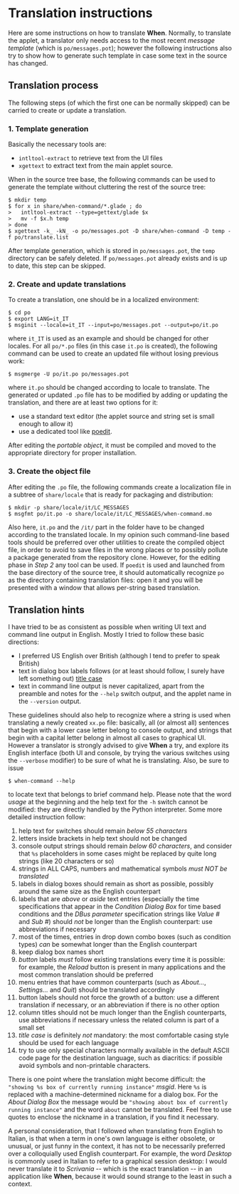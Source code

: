 # Translation instructions

Here are some instructions on how to translate **When**. Normally, to translate the applet, a translator only needs access to the most recent *message template* (which is `po/messages.pot`); however the following instructions also try to show how to generate such template in case some text in the source has changed.


## Translation process

The following steps (of which the first one can be normally skipped) can be carried to create or update a translation.

### 1. Template generation

Basically the necessary tools are:

* `intltool-extract` to retrieve text from the UI files
* `xgettext` to extract text from the main applet source.

When in the source tree base, the following commands can be used to generate the template without cluttering the rest of the source tree:

```
$ mkdir temp
$ for x in share/when-command/*.glade ; do
>   intltool-extract --type=gettext/glade $x
>   mv -f $x.h temp
> done
$ xgettext -k_ -kN_ -o po/messages.pot -D share/when-command -D temp -f po/translate.list
```

After template generation, which is stored in `po/messages.pot`, the `temp` directory can be safely deleted. If `po/messages.pot` already exists and is up to date, this step can be skipped.

### 2. Create and update translations

To create a translation, one should be in a localized environment:

```
$ cd po
$ export LANG=it_IT
$ msginit --locale=it_IT --input=po/messages.pot --output=po/it.po
```

where `it_IT` is used as an example and should be changed for other locales. For all `po/*.po` files (in this case `it.po` is created), the following command can be used to create an updated file without losing previous work:

```
$ msgmerge -U po/it.po po/messages.pot
```

where `it.po` should be changed according to locale to translate. The generated or updated `.po` file has to be modified by adding or updating the translation, and there are at least two options for it:

* use a standard text editor (the applet source and string set is small enough to allow it)
* use a dedicated tool like [poedit](https://poedit.net/).

After editing the *portable object*, it must be compiled and moved to the appropriate directory for proper installation.

### 3. Create the object file

After editing the `.po` file, the following commands create a localization file in a subtree of `share/locale` that is ready for packaging and distribution:

```
$ mkdir -p share/locale/it/LC_MESSAGES
$ msgfmt po/it.po -o share/locale/it/LC_MESSAGES/when-command.mo
```

Also here, `it.po` and the `/it/` part in the folder have to be changed according to the translated locale. In my opinion such command-line based tools should be preferred over other utilities to create the compiled object file, in order to avoid to save files in the wrong places or to possibly pollute a package generated from the repository clone. However, for the editing phase in *Step 2* any tool can be used. If `poedit` is used and launched from the base directory of the source tree, it should automatically recognize `po` as the directory containing translation files: open it and you will be presented with a window that allows per-string based translation.


## Translation hints

I have tried to be as consistent as possible when writing UI text and command line output in English. Mostly I tried to follow these basic directions:

* I preferred US English over British (although I tend to prefer to speak British)
* text in dialog box labels follows (or at least should follow, I surely have left something out) [title case](http://www.grammar-monster.com/lessons/capital_letters_title_case.htm)
* text in command line output is never capitalized, apart from the preamble and notes for the `--help` switch output, and the applet name in the `--version` output.

These guidelines should also help to recognize where a string is used when translating a newly created `xx.po` file: basically, all (or almost all) sentences that begin with a lower case letter belong to console output, and strings that begin with a capital letter belong in almost all cases to graphical UI. However a translator is strongly advised to give **When** a try, and explore its English interface (both UI and console, by trying the various switches using the `--verbose` modifier) to be sure of what he is translating. Also, be sure to issue

```
$ when-command --help
```

to locate text that belongs to brief command help. Please note that the word *usage* at the beginning and the help text for the `-h` switch cannot be modified: they are directly handled by the Python interpreter. Some more detailed instruction follow:

1. help text for switches should remain *below 55 characters*
2. letters inside brackets in help text should not be changed
3. console output strings should remain *below 60 characters*, and consider that `%s` placeholders in some cases might be replaced by quite long strings (like 20 characters or so)
4. strings in ALL CAPS, numbers and mathematical symbols *must NOT be translated*
5. labels in dialog boxes should remain as short as possible, possibly around the same size as the English counterpart
6. labels that are *above* or *aside* text entries (especially the time specifications that appear in the *Condition Dialog Box* for time based conditions and the *DBus parameter* specification strings like *Value #* and *Sub #*) should *not* be longer than the English counterpart: use abbreviations if necessary
7. most of the times, entries in drop down combo boxes (such as condition types) *can* be somewhat longer than the English counterpart
8. keep dialog box names short
9. *button* labels *must* follow existing translations every time it is possible: for example, the *Reload* button is present in many applications and the most common translation should be preferred
10. menu entries that have common counterparts (such as *About...*, *Settings...* and *Quit*) should be translated accordingly
11. button labels should not force the growth of a button: use a different translation if necessary, or an abbreviation if there is no other option
12. column titles should not be much longer than the English counterparts, use abbreviations if necessary unless the related column is part of a small set
13. *title case* is definitely *not* mandatory: the most comfortable casing style should be used for each language
14. try to use only special characters normally available in the default ASCII code page for the destination language, such as diacritics: if possible avoid symbols and non-printable characters.

There is one point where the translation might become difficult: the `"showing %s box of currently running instance"` *msgid*. Here `%s` is replaced with a machine-determined nickname for a dialog box. For the *About Dialog Box* the message would be `"showing about box of currently running instance"` and the word `about` cannot be translated. Feel free to use quotes to enclose the nickname in a translation, if you find it necessary.

A personal consideration, that I followed when translating from English to Italian, is that when a term in one's own language is either obsolete, or unusual, or just funny in the context, it has not to be necessarily preferred over a colloquially used English counterpart. For example, the word *Desktop* is commonly used in Italian to refer to a graphical session desktop: I would never translate it to *Scrivania* -- which is the exact translation -- in an application like **When**, because it would sound strange to the least in such a context.
